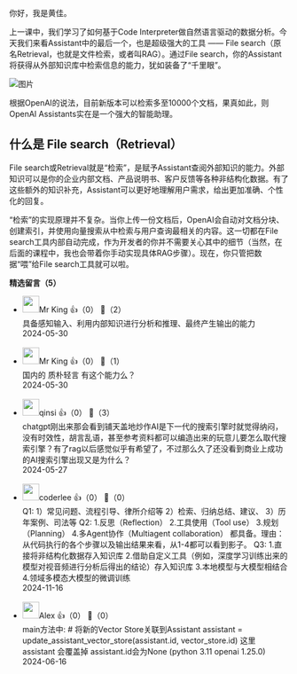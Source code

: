 你好，我是黄佳。

上一课中，我们学习了如何基于Code Interpreter做自然语言驱动的数据分析。今天我们来看Assistant中的最后一个，也是超级强大的工具 —— File search（原名Retrieval，也就是文件检索，或者叫RAG）。通过File search，你的Assistant将获得从外部知识库中检索信息的能力，犹如装备了“千里眼”。

![图片](https://static001.geekbang.org/resource/image/1b/9a/1b283c5f403e41d68f80cf3e9cb5299a.png?wh=1130x937 "Playground 中 Assistant 的 File search 工具")

根据OpenAI的说法，目前新版本可以检索多至10000个文档，果真如此，则OpenAI Assistants实在是一个强大的智能助理。

## 什么是 File search（Retrieval）

File search或Retrieval就是“检索”，是赋予Assistant查阅外部知识的能力。外部知识可以是你的企业内部文档、产品说明书、客户反馈等各种非结构化数据。有了这些额外的知识补充，Assistant可以更好地理解用户需求，给出更加准确、个性化的回复。

“检索”的实现原理并不复杂。当你上传一份文档后，OpenAI会自动对文档分块、创建索引，并使用向量搜索从中检索与用户查询最相关的内容。这一切都在File search工具内部自动完成，作为开发者的你并不需要关心其中的细节（当然，在后面的课程中，我也会带着你手动实现具体RAG步骤）。现在，你只管把数据“喂”给File search工具就可以啦。
<div><strong>精选留言（5）</strong></div><ul>
<li><img src="https://static001.geekbang.org/account/avatar/00/0f/a0/97/7b9f4b52.jpg" width="30px"><span>Mr King</span> 👍（0） 💬（2）<div>具备感知输入、利用内部知识进行分析和推理、最终产生输出的能力</div>2024-05-30</li><br/><li><img src="https://static001.geekbang.org/account/avatar/00/0f/a0/97/7b9f4b52.jpg" width="30px"><span>Mr King</span> 👍（0） 💬（1）<div>国内的 质朴轻言 有这个能力么？</div>2024-05-30</li><br/><li><img src="https://static001.geekbang.org/account/avatar/00/19/70/67/0c1359c2.jpg" width="30px"><span>qinsi</span> 👍（0） 💬（3）<div>chatgpt刚出来那会看到铺天盖地炒作AI是下一代的搜索引擎时就觉得纳闷，没有时效性，胡言乱语，甚至参考资料都可以编造出来的玩意儿要怎么取代搜索引擎？有了rag以后感觉似乎有希望了，不过那么久了还没看到商业上成功的AI搜索引擎出现又是为什么？</div>2024-05-27</li><br/><li><img src="https://static001.geekbang.org/account/avatar/00/0f/ad/ec/406130f3.jpg" width="30px"><span>coderlee</span> 👍（0） 💬（0）<div>Q1:
1）常见问题、流程引导、律所介绍等
2）检索、归纳总结、建议、
3）历年案例、司法等
Q2:
1.反思（Reflection）
2.工具使用（Tool use）
3.规划（Planning）
4.多Agent协作（Multiagent collaboration）
都具备。理由：从代码执行的各个步骤以及输出结果来看，从1-4都可以看到影子。
Q3:
1.直接将非结构化数据存入知识库
2.借助自定义工具（例如，深度学习训练出来的模型对视音频进行分析后得出的结论）存入知识库
3.本地模型与大模型相结合
4.领域多模态大模型的微调训练</div>2024-11-16</li><br/><li><img src="http://thirdwx.qlogo.cn/mmopen/vi_32/Q0j4TwGTfTI8qibAw4lRCic1pbnA6yzQU3UqtQm3NqV1bUJ5EiaUnJ24V1yf4rtY7n2Wx7ZVvTemqq5a61ERWrrHA/132" width="30px"><span>Alex</span> 👍（0） 💬（0）<div>main方法中:
# 将新的Vector Store关联到Assistant 
assistant = update_assistant_vector_store(assistant.id, vector_store.id)
这里 assistant 会覆盖掉 assistant.id会为None (python 3.11  openai 1.25.0)</div>2024-06-16</li><br/>
</ul>